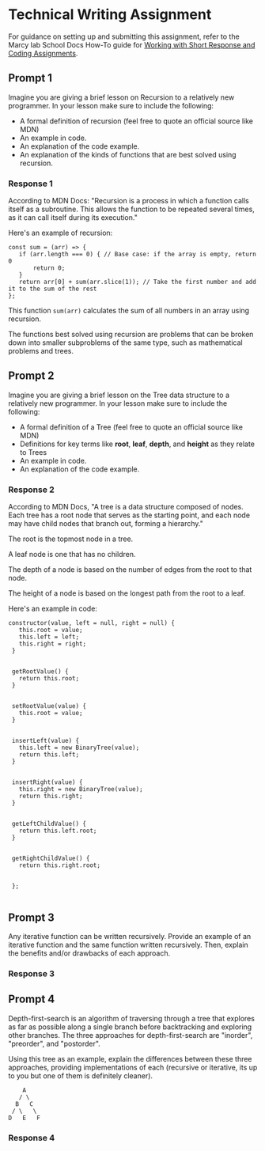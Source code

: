# Technical Writing Assignment

For guidance on setting up and submitting this assignment, refer to the Marcy lab School Docs How-To guide for [Working with Short Response and Coding Assignments](https://marcylabschool.gitbook.io/marcy-lab-school-docs/fullstack-curriculum/how-tos/working-with-assignments#how-to-work-on-assignments).

## Prompt 1

Imagine you are giving a brief lesson on Recursion to a relatively new programmer. In your lesson make sure to include the following:

* A formal definition of recursion (feel free to quote an official source like MDN)
* An example in code.
* An explanation of the code example.
* An explanation of the kinds of functions that are best solved using recursion.

### Response 1

According to MDN Docs: "Recursion is a process in which a function calls itself as a subroutine. This allows the function to be repeated several times, as it can call itself during its execution."


Here's an example of recursion:


```
const sum = (arr) => {
   if (arr.length === 0) { // Base case: if the array is empty, return 0
       return 0;
   }
   return arr[0] + sum(arr.slice(1)); // Take the first number and add it to the sum of the rest
};
```
This function ```sum(arr)``` calculates the sum of all numbers in an array using recursion.


The functions best solved using recursion are problems that can be broken down into smaller subproblems of the same type, such as mathematical problems and trees.


## Prompt 2

Imagine you are giving a brief lesson on the Tree data structure to a relatively new programmer. In your lesson make sure to include the following:

* A formal definition of a Tree (feel free to quote an official source like MDN)
* Definitions for key terms like **root**, **leaf**, **depth**, and **height** as they relate to Trees
* An example in code.
* An explanation of the code example.

### Response 2



According to MDN Docs, "A tree is a data structure composed of nodes. Each tree has a root node that serves as the starting point, and each node may have child nodes that branch out, forming a hierarchy."


The root is the topmost node in a tree.


A leaf node is one that has no children.


The depth of a node is based on the number of edges from the root to that node.


The height of a node  is based on the longest path from the root to a leaf.


Here's an example in code:
```
constructor(value, left = null, right = null) {
   this.root = value;
   this.left = left;
   this.right = right;
 }


 getRootValue() {
   return this.root;
 }


 setRootValue(value) {
   this.root = value;
 }


 insertLeft(value) {
   this.left = new BinaryTree(value);
   return this.left;
 }


 insertRight(value) {
   this.right = new BinaryTree(value);
   return this.right;
 }


 getLeftChildValue() {
   return this.left.root;
 }


 getRightChildValue() {
   return this.right.root;


 };


```


## Prompt 3

Any iterative function can be written recursively. Provide an example of an iterative function and the same function written recursively. Then, explain the benefits and/or drawbacks of each approach.

### Response 3

## Prompt 4

Depth-first-search is an algorithm of traversing through a tree that explores as far as possible along a single branch before backtracking and exploring other branches. The three approaches for depth-first-search are "inorder", "preorder", and "postorder". 

Using this tree as an example, explain the differences between these three approaches, providing implementations of each (recursive or iterative, its up to you but one of them is definitely cleaner).

```
    A
   / \
  B   C
 / \   \
D   E   F
```

### Response 4
